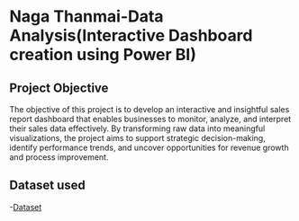 # Naga Thanmai-Data Analysis(Interactive Dashboard creation using Power BI)

## Project Objective
The objective of this project is to develop an interactive and insightful sales report dashboard that enables businesses to monitor, analyze, and interpret their sales data effectively. By transforming raw data into meaningful visualizations, the project aims to support strategic decision-making, identify performance trends, and uncover opportunities for revenue growth and process improvement.

## Dataset used
-<a href="https://github.com/NagaThanu18/Sales-Report/blob/main/Sales%20Report.xlsx">Dataset</a>

